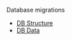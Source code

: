Database migrations

* [DB Structure](./../implementation/src/main/resources/db/migration/V1_0__init_tables.sql)
* [DB Data](./../implementation/src/main/resources/db/migration/V2_0__populate_tables.sql)
